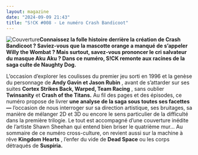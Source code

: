 ```yaml
---
layout: magazine
date: "2024-09-09 21:43"
title: "S!CK #008 - Le numéro Crash Bandicoot"
---
```

![Couverture](/img/sick-8.jpeg)**Connaissez la folle histoire derrière la création de Crash Bandicoot ? Saviez-vous que la mascotte orange a manqué de s’appeler Willy the Wombat ? Mais surtout, savez-vous prononcer le cri salvateur du masque Aku Aku ? Dans ce numéro, S!CK remonte aux racines de la saga culte de Naughty Dog.** 


L’occasion d’explorer les coulisses du premier jeu sorti en 1996 et la genèse du personnage de **Andy Gavin et Jason Rubin** , avant de s’attarder sur ses suites **Cortex Strikes Back, Warped, Team Racing** , sans oublier **Twinsanity**  et **Crash of the Titans.** Au fil des pages et des épisodes, ce numéro propose de livrer **une analyse de la saga sous toutes ses facettes —** l’occasion de nous interroger sur sa direction artistique, ses bruitages, sa manière de mélanger 2D et 3D ou encore le sens particulier de la difficulté dans la première trilogie. Le tout est accompagné d’une couverture inédite de l’artiste Shawn Sheehan qui entend bien briser le quatrième mur… Au sommaire de ce numéro cross-culture, on revient aussi sur la machine à rêve **Kingdom Hearts** , l’enfer du vide de **Dead Space**  ou les corps détraqués de **Suspiria.** 